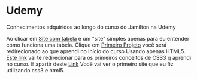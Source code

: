 # Udemy
Conhecimentos adquiridos ao longo do curso do Jamilton na Udemy


Ao clicar em  <a href="https://github.com/Felipedacruzferreira/Udemy/tree/main/Site-com-Tabela">Site com tabela</a> é um "site" simples apenas para eu entender como funciona uma tabela.
Clique em <a href="https://github.com/Felipedacruzferreira/Udemy/tree/main/Primeiro-Projeto-Html">Primeiro Projeto</a> você será redirecionado ao que aprendi no início do curso Usando apenas HTML5.
<a href="https://github.com/Felipedacruzferreira/Udemy/tree/main/Projeto-Css3">Este link<a> vai te redirecionar para os primeiros conceitos de CSS3 q aprendi no curso.
E apartir deste <a href="https://github.com/Felipedacruzferreira/Udemy/tree/main/Site-Anna-Bella">Link<a/> Você vai ver o primeiro site que eu fiz utilizando css3 e html5.
  
    
